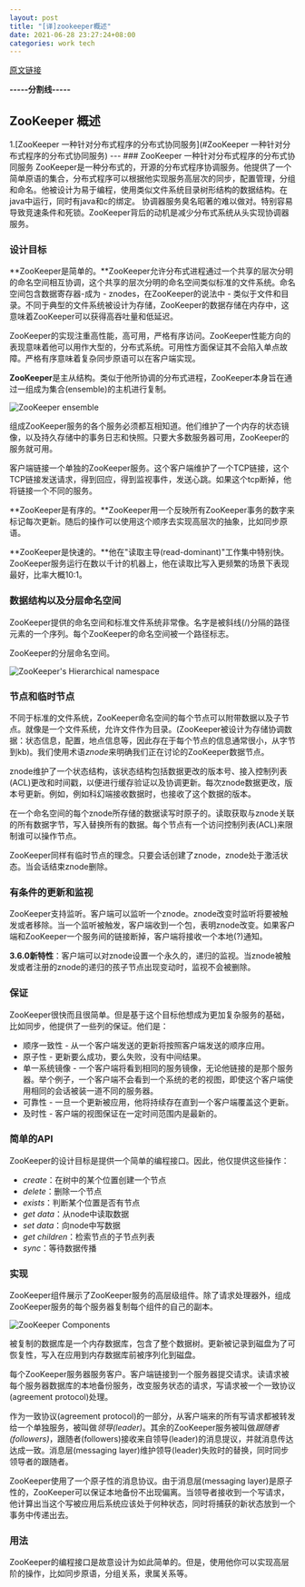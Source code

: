 ```yaml
---
layout: post
title: "[译]zookeeper概述"
date: 2021-06-28 23:27:24+08:00
categories: work tech
---
```

[原文链接](https://zookeeper.apache.org/doc/r3.7.0/zookeeperOver.html)

**-----分割线-----**

## ZooKeeper 概述
1.[ZooKeeper 一种针对分布式程序的分布式协同服务](#ZooKeeper 一种针对分布式程序的分布式协同服务) --- ### ZooKeeper 一种针对分布式程序的分布式协同服务 ZooKeeper是一种分布式的，开源的分布式程序协调服务。他提供了一个简单原语的集合，分布式程序可以根据他实现服务高层次的同步，配置管理，分组和命名。他被设计为易于编程，使用类似文件系统目录树形结构的数据结构。在java中运行，同时有java和c的绑定。 协调器服务臭名昭著的难以做对。特别容易导致竞速条件和死锁。ZooKeeper背后的动机是减少分布式系统从头实现协调器服务。
### 设计目标

**ZooKeeper是简单的。**ZooKeeper允许分布式进程通过一个共享的层次分明的命名空间相互协调，这个共享的层次分明的命名空间类似标准的文件系统。命名空间包含数据寄存器-成为 - znodes，在ZooKeeper的说法中 - 类似于文件和目录。不同于典型的文件系统被设计为存储，ZooKeeper的数据存储在内存中，这意味着ZooKeeper可以获得高吞吐量和低延迟。

ZooKeeper的实现注重高性能，高可用，严格有序访问。ZooKeeper性能方向的表现意味着他可以用作大型的，分布式系统。可用性方面保证其不会陷入单点故障。严格有序意味着复杂同步原语可以在客户端实现。

**ZooKeeper**是主从结构。类似于他所协调的分布式进程，ZooKeeper本身旨在通过一组成为集合(ensemble)的主机进行复制。

![ZooKeeper ensemble](https://zookeeper.apache.org/doc/r3.7.0/images/zkservice.jpg)

组成ZooKeeper服务的各个服务必须都互相知道。他们维护了一个内存的状态镜像，以及持久存储中的事务日志和快照。只要大多数服务器可用，ZooKeeper的服务就可用。

客户端链接一个单独的ZooKeeper服务。这个客户端维护了一个TCP链接，这个TCP链接发送请求，得到回应，得到监视事件，发送心跳。如果这个tcp断掉，他将链接一个不同的服务。

**ZooKeeper是有序的。**ZooKeeper用一个反映所有ZooKeeper事务的数字来标记每次更新。随后的操作可以使用这个顺序去实现高层次的抽象，比如同步原语。

**ZooKeeper是快速的。**他在"读取主导(read-dominant)"工作集中特别快。ZooKeeper服务运行在数以千计的机器上，他在读取比写入更频繁的场景下表现最好，比率大概10:1。


### 数据结构以及分层命名空间

ZooKeeper提供的命名空间和标准文件系统非常像。名字是被斜线(/)分隔的路径元素的一个序列。每个ZooKeeper的命名空间被一个路径标志。

ZooKeeper的分层命名空间。

![ZooKeeper's Hierarchical namespace](https://zookeeper.apache.org/doc/r3.7.0/images/zknamespace.jpg)

### 节点和临时节点

不同于标准的文件系统，ZooKeeper命名空间的每个节点可以附带数据以及子节点。就像是一个文件系统，允许文件作为目录。(ZooKeeper被设计为存储协调数据：状态信息，配置，地点信息等，因此存在于每个节点的信息通常很小，从字节到kb)。我们使用术语*znode*来明确我们正在讨论的ZooKeeper数据节点。

znode维护了一个状态结构，该状态结构包括数据更改的版本号、接入控制列表(ACL)更改和时间戳，以便进行缓存验证以及协调更新。每次znode数据更改，版本号更新。例如，例如科幻端接收数据时，也接收了这个数据的版本。

在一个命名空间的每个znode所存储的数据读写时原子的。读取获取与znode关联的所有数据字节，写入替换所有的数据。每个节点有一个访问控制列表(ACL)来限制谁可以操作节点。

ZooKeeper同样有临时节点的理念。只要会话创建了znode，znode处于激活状态。当会话结束znode删除。

### 有条件的更新和监视

ZooKeeper支持监听。客户端可以监听一个znode。znode改变时监听将要被触发或者移除。当一个监听被触发，客户端收到一个包，表明znode改变。如果客户端和ZooKeeper一个服务间的链接断掉，客户端将接收一个本地(?)通知。

**3.6.0新特性**：客户端可以对znode设置一个永久的，递归的监视。当znode被触发或者注册的znode的递归的孩子节点出现变动时，监视不会被删除。

### 保证

ZooKeeper很快而且很简单。但是基于这个目标他想成为更加复杂服务的基础，比如同步，他提供了一些列的保证。他们是：

* 顺序一致性 - 从一个客户端发送的更新将按照客户端发送的顺序应用。
* 原子性 - 更新要么成功，要么失败，没有中间结果。
* 单一系统镜像 - 一个客户端将看到相同的服务镜像，无论他链接的是那个服务器。举个例子，一个客户端不会看到一个系统的老的视图，即使这个客户端使用相同的会话被装一道不同的服务器。
* 可靠性 - 一旦一个更新被应用，他将持续存在直到一个客户端覆盖这个更新。
* 及时性 - 客户端的视图保证在一定时间范围内是最新的。

### 简单的API

ZooKeeper的设计目标是提供一个简单的编程接口。因此，他仅提供这些操作：

* *create*：在树中的某个位置创建一个节点
* *delete*：删除一个节点
* *exists*：判断某个位置是否有节点
* *get data*：从node中读取数据
* *set data*：向node中写数据
* *get children*：检索节点的子节点列表
* *sync*：等待数据传播

### 实现

ZooKeeper组件展示了ZooKeeper服务的高层级组件。除了请求处理器外，组成ZooKeeper服务的每个服务器复制每个组件的自己的副本。

![ZooKeeper Components](https://zookeeper.apache.org/doc/r3.7.0/images/zkcomponents.jpg)

被复制的数据库是一个内存数据库，包含了整个数据树。更新被记录到磁盘为了可恢复性，写入在应用到内存数据库前被序列化到磁盘。

每个ZooKeeper服务器服务客户。客户端链接到一个服务器提交请求。读请求被每个服务器数据库的本地备份服务，改变服务状态的请求，写请求被一个一致协议(agreement protocol)处理。

作为一致协议(agreement protocol)的一部分，从客户端来的所有写请求都被转发给一个单独服务，被叫做*领导(leader)*。其余的ZooKeeper服务被叫做*跟随者(followers)*，跟随者(followers)接收来自领导(leader)的消息提议，并就消息传达达成一致。消息层(messaging layer)维护领导(leader)失败时的替换，同时同步领导者的跟随者。

ZooKeeper使用了一个原子性的消息协议。由于消息层(messaging layer)是原子性的，ZooKeeper可以保证本地备份不出现偏离。当领导者接收到一个写请求，他计算出当这个写被应用后系统应该处于何种状态，同时将捕获的新状态放到一个事务中传递出去。

### 用法

ZooKeeper的编程接口是故意设计为如此简单的。但是，使用他你可以实现高层阶的操作，比如同步原语，分组关系，隶属关系等。
